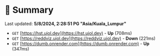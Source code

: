 # 📖 Summary
Last updated: **5/8/2024, 2:28:51 PG "Asia/Kuala_Lumpur"**

- `GET` [https://hst.ujol.dev](https://hst.ujol.dev) - **Up** (708ms)
- `GET` [https://reddviz.ujol.dev](https://reddviz.ujol.dev) - **Down** (221ms)
- `GET` [https://dumb.onrender.com](https://dumb.onrender.com) - **Up** (347ms)

